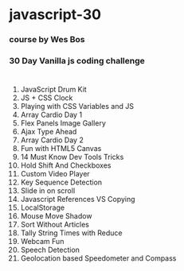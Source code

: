 # javascript-30

### course by Wes Bos

### 30 Day Vanilla js coding challenge

#

1. JavaScript Drum Kit
2. JS + CSS Clock
3. Playing with CSS Variables and JS
4. Array Cardio Day 1
5. Flex Panels Image Gallery
6. Ajax Type Ahead
7. Array Cardio Day 2
8. Fun with HTML5 Canvas
9. 14 Must Know Dev Tools Tricks
10. Hold Shift And Checkboxes
11. Custom Video Player
12. Key Sequence Detection
13. Slide in on scroll
14. Javascript References VS Copying
15. LocalStorage
16. Mouse Move Shadow
17. Sort Without Articles
18. Tally String Times with Reduce
19. Webcam Fun
20. Speech Detection
21. Geolocation based Speedometer and Compass
